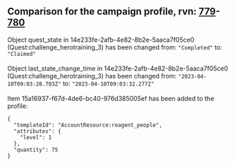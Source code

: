 ## Comparison for the campaign profile, rvn: [779](https://github.com/PRO100KatYT/FortniteProfileRevisions/tree/main/profiles/campaign/779%20campaign.json)-[780](https://github.com/PRO100KatYT/FortniteProfileRevisions/tree/main/profiles/campaign/780%20campaign.json)

Object quest_state in 14e233fe-2afb-4e82-8b2e-5aaca7f05ce0 (Quest:challenge_herotraining_3) has been changed from: `"Completed"` to: `"Claimed"`
<br><br>
Object last_state_change_time in 14e233fe-2afb-4e82-8b2e-5aaca7f05ce0 (Quest:challenge_herotraining_3) has been changed from: `"2023-04-10T09:03:28.703Z"` to: `"2023-04-10T09:03:32.277Z"`
<br><br>
Item 15a16937-f67d-4de6-bc40-976d385005ef has been added to the profile:

```
{
  "templateId": "AccountResource:reagent_people",
  "attributes": {
    "level": 1
  },
  "quantity": 75
}
```

<br><br>
